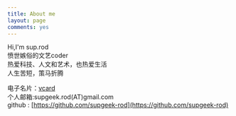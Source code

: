 ```yaml
---
title: About me
layout: page
comments: yes 
---
```

  
Hi,I'm sup.rod    
愤世嫉俗的文艺coder    
热爱科技、人文和艺术，也热爱生活   
人生苦短，策马折腾


电子名片：[vcard](../../../../media/Suprod.vcf)    
个人邮箱:supgeek.rod(AT)gmail.com      
github : [https://github.com/supgeek-rod](https://github.com/supgeek-rod)   